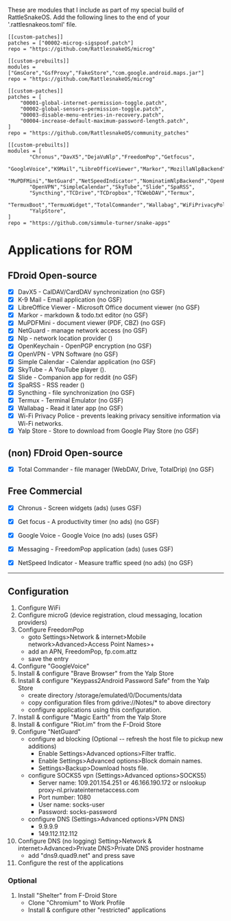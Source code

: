 These are modules that I include as part of my special build of RattleSnakeOS.
Add the following lines to the end of your '.rattlesnakeos.toml' file.

    [[custom-patches]]
    patches = ["00002-microg-sigspoof.patch"]
    repo = "https://github.com/RattlesnakeOS/microg"

    [[custom-prebuilts]]
    modules = ["GmsCore","GsfProxy","FakeStore","com.google.android.maps.jar"]
    repo = "https://github.com/RattlesnakeOS/microg"

    [[custom-patches]]
    patches = [
        "00001-global-internet-permission-toggle.patch",
        "00002-global-sensors-permission-toggle.patch",
        "00003-disable-menu-entries-in-recovery.patch",
        "00004-increase-default-maximum-password-length.patch",
    ]
    repo = "https://github.com/RattlesnakeOS/community_patches"

    [[custom-prebuilts]]
    modules = [
           "Chronus","DavX5","DejaVuNlp","FreedomPop","Getfocus",
           "GoogleVoice","K9Mail","LibreOfficeViewer","Markor","MozillaNlpBackend",
           "MuPDFMini","NetGuard","NetSpeedIndicator","NominatimNlpBackend","OpenKeychain",
           "OpenVPN","SimpleCalendar","SkyTube","Slide","SpaRSS",
           "Syncthing","TCDrive","TCDropbox","TCWebDAV","Termux",
           "TermuxBoot","TermuxWidget","TotalCommander","Wallabag","WiFiPrivacyPolice",
           "YalpStore",
    ]
    repo = "https://github.com/simmule-turner/snake-apps"


# Applications for ROM

## FDroid Open-source
- [x] DavX5 - CalDAV/CardDAV synchronization (no GSF)
- [x] K-9 Mail - Email application (no GSF)
- [x] LibreOffice Viewer - Microsoft Office document viewer (no GSF)
- [x] Markor - markdown & todo.txt editor (no GSF)
- [x] MuPDFMini - document viewer (PDF, CBZ) (no GSF)
- [x] NetGuard - manage network access (no GSF)
- [x] Nlp - network location provider ()
- [x] OpenKeychain - OpenPGP encryption (no GSF)
- [x] OpenVPN - VPN Software (no GSF)
- [x] Simple Calendar - Calendar application (no GSF)
- [x] SkyTube - A YouTube player ().
- [x] Slide - Companion app for reddit (no GSF)
- [x] SpaRSS - RSS reader ()
- [x] Syncthing - file synchronization (no GSF)
- [x] Termux - Terminal Emulator (no GSF)
- [x] Wallabag - Read it later app (no GSF)
- [x] Wi-Fi Privacy Police - prevents leaking privacy sensitive information via Wi-Fi networks.
- [x] Yalp Store - Store to download from Google Play Store (no GSF)

## (non) FDroid Open-source
- [x] Total Commander - file manager (WebDAV, Drive, TotalDrip) (no GSF)

## Free Commercial
- [x] Chronus - Screen widgets (ads) (uses GSF)
- [x] Get focus - A productivity timer (no ads) (no GSF)
- [x] Google Voice - Google Voice (no ads) (uses GSF)
- [x] Messaging - FreedomPop application (ads) (uses GSF)
- [x] NetSpeed Indicator - Measure traffic speed (no ads) (no GSF)


***
## Configuration

1. Configure WiFi 
1. Configure microG (device registration, cloud messaging, location providers)
1. Configure FreedomPop
     - goto Settings>Network & internet>Mobile network>Advanced>Access Point Names>+
     - add an APN, FreedomPop, fp.com.attz
     - save the entry
1. Configure "GoogleVoice"
1. Install & configure "Brave Browser" from the Yalp Store
1. Install & configure "Keypass2Android Password Safe" from the Yalp Store
     - create directory /storage/emulated/0/Documents/data
     - copy configuration files from gdrive://Notes/* to above directory
     - configure applications using this configuration.
1. Install & configure "Magic Earth" from the Yalp Store
1. Install & configure "Riot.im" from the F-Droid  Store
1. Configure "NetGuard"
     - configure ad blocking (Optional -- refresh the host file to pickup new additions)
          - Enable Settings>Advanced options>Filter traffic.
          - Enable Settings>Advanced options>Block domain names.
          - Settings>Backup>Download hosts file.
     - configure SOCKS5 vpn (Settings>Advanced options>SOCKS5)
          - Server name: 109.201.154.251 or 46.166.190.172 or nslookup proxy-nl.privateinternetaccess.com
          - Port number: 1080
          - User name: socks-user
          - Password: socks-password
      - configure DNS (Settings>Advanced options>VPN DNS)
           - 9.9.9.9
           - 149.112.112.112
1. Configure DNS (no logging) Setting>Network & internet>Advanced>Private DNS>Private DNS provider hostname
     - add "dns9.quad9.net" and press save
1. Configure the rest of the applications

### Optional
1. Install "Shelter" from F-Droid Store
     - Clone "Chromium" to Work Profile
     - Install & configure other "restricted" applications
